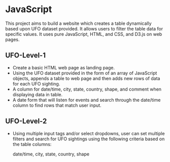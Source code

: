 # JavaScript
 
This project aims to build a website which creates a table dynamically based upon UFO dataset provided. It allows users to filter the table data for specific values. It uses pure JavaScript, HTML, and CSS, and D3.js on web pages.

## UFO-Level-1
  - Create a basic HTML web page as landing page.
  - Using the UFO dataset provided in the form of an array of JavaScript objects, appends a table to web page and then adds new rows of data for each UFO sighting.
  - A column for date/time, city, state, country, shape, and comment when displaying data in table.
  - A date form that will listen for events and search through the date/time column to find rows that match user input.
## UFO-Level-2 
  - Using multiple input tags and/or select dropdowns, user can set multiple filters and search for UFO sightings using the following criteria based on the table columns:
 
     date/time, city, state, country, shape
